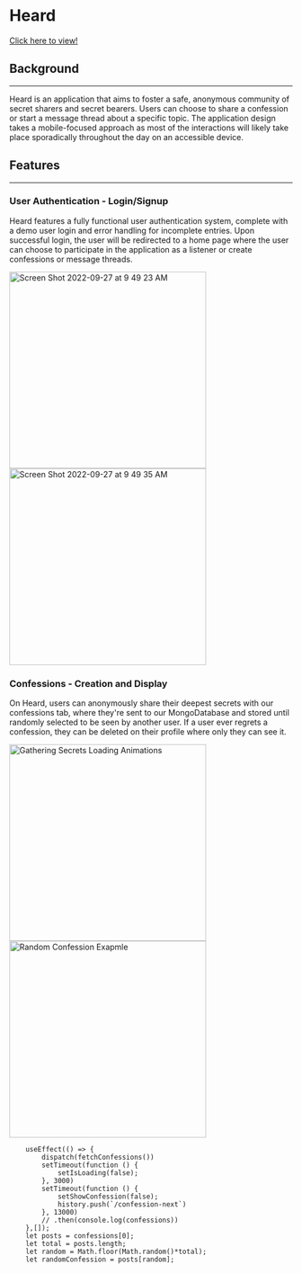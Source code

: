 # Heard

[Click here to view!](https://heard--app.herokuapp.com/)

## Background
--- 
Heard is an application that aims to foster a safe, anonymous community of secret sharers and secret bearers. Users can choose to share a confession or start a message thread about a specific topic. The application design takes a mobile-focused approach as most of the interactions will likely take place sporadically throughout the day on an accessible device. 


## Features 
---
### User Authentication - Login/Signup 

Heard features a fully functional user authentication system, complete with a demo user login and error handling for incomplete entries. Upon successful login, the user will be redirected to a home page where the user can choose to participate in the application as a listener or create confessions or message threads. 

<img width="350" alt="Screen Shot 2022-09-27 at 9 49 23 AM" src="https://user-images.githubusercontent.com/107089418/192587580-7cb3dd42-b8f9-4626-9483-f76ade558ce6.png">
<img width="350" alt="Screen Shot 2022-09-27 at 9 49 35 AM" src="https://user-images.githubusercontent.com/107089418/192587576-aad07c04-440e-4291-93d8-8454974fc00a.png">

### Confessions - Creation and Display

On Heard, users can anonymously share their deepest secrets with our confessions tab, where they're sent to our MongoDatabase and stored until randomly selected to be seen by another user. If a user ever regrets a confession, they can be deleted on their profile where only they can see it.  

<img  width="350" alt="Gathering Secrets Loading Animations" src="https://user-images.githubusercontent.com/101153713/192821901-17dde078-f9ce-47d7-a5ab-399b00b2db26.png">
<img  width="350" alt="Random Confession Exapmle" src="https://user-images.githubusercontent.com/101153713/192822026-ca3adcbf-9268-4c18-b05f-efe7192d060e.png">

```
    useEffect(() => {
        dispatch(fetchConfessions())
        setTimeout(function () {
            setIsLoading(false);
        }, 3000)
        setTimeout(function () {
            setShowConfession(false);
            history.push(`/confession-next`)
        }, 13000)
        // .then(console.log(confessions))
    },[]);
    let posts = confessions[0];
    let total = posts.length;
    let random = Math.floor(Math.random()*total);
    let randomConfession = posts[random];
    
  ```
